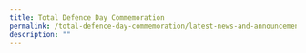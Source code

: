 ```yaml
---
title: Total Defence Day Commemoration
permalink: /total-defence-day-commemoration/latest-news-and-announcements/permalink
description: ""
---
```

